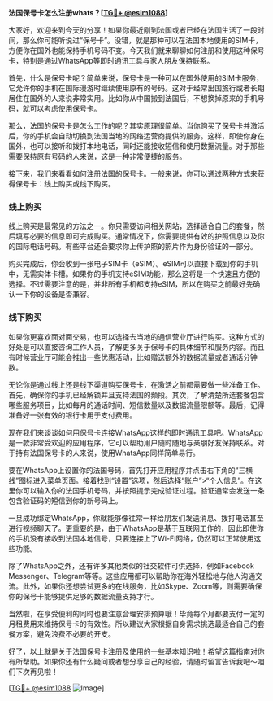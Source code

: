 **法国保号卡怎么注册whats？[[TG💪+ @esim1088](https://t.me/s/esim1088)]**

大家好，欢迎来到今天的分享！如果你最近刚到法国或者已经在法国生活了一段时间，那么你可能听说过“保号卡”。没错，就是那种可以在法国本地使用的SIM卡，方便你在国外也能保持手机号码不变。今天我们就来聊聊如何注册和使用这种保号卡，特别是通过WhatsApp等即时通讯工具与家人朋友保持联系。

首先，什么是保号卡呢？简单来说，保号卡是一种可以在国外使用的SIM卡服务，它允许你的手机在国际漫游时继续使用原有的号码。这对于经常出国旅行或者长期居住在国外的人来说非常实用。比如你从中国搬到法国后，不想换掉原来的手机号码，就可以考虑使用保号卡。

那么，法国的保号卡是怎么工作的呢？其实原理很简单。当你购买了保号卡并激活后，你的手机会自动切换到法国当地的网络运营商提供的服务。这样，即使你身在国外，也可以接听和拨打本地电话，同时还能接收短信和使用数据流量。对于那些需要保持原有号码的人来说，这是一种非常便捷的服务。

接下来，我们来看看如何注册法国的保号卡。一般来说，你可以通过两种方式来获得保号卡：线上购买或线下购买。

### 线上购买

线上购买是最常见的方法之一。你只需要访问相关网站，选择适合自己的套餐，然后填写必要的信息即可完成购买。通常情况下，你需要提供有效的护照信息以及你的国际电话号码。有些平台还会要求你上传护照的照片作为身份验证的一部分。

购买完成后，你会收到一张电子SIM卡（eSIM）。eSIM可以直接下载到你的手机中，无需实体卡槽。如果你的手机支持eSIM功能，那么这将是一个快速且方便的选择。不过需要注意的是，并非所有手机都支持eSIM，所以在购买之前最好先确认一下你的设备是否兼容。

### 线下购买

如果你更喜欢面对面交易，也可以选择去当地的通信营业厅进行购买。这种方式的好处是可以直接咨询工作人员，了解更多关于保号卡的具体细节和服务内容。而且有时候营业厅可能会推出一些优惠活动，比如赠送额外的数据流量或者通话分钟数。

无论你是通过线上还是线下渠道购买保号卡，在激活之前都需要做一些准备工作。首先，确保你的手机已经解锁并且支持法国的频段。其次，了解清楚所选套餐包含哪些服务项目，比如每月的通话时间、短信数量以及数据流量限额等。最后，记得准备好一张有效的银行卡用于支付费用。

现在我们来谈谈如何用保号卡连接WhatsApp这样的即时通讯工具吧。WhatsApp是一款非常受欢迎的应用程序，它可以帮助用户随时随地与亲朋好友保持联系。对于持有法国保号卡的人来说，使用WhatsApp同样简单易行。

要在WhatsApp上设置你的法国号码，首先打开应用程序并点击右下角的“三横线”图标进入菜单页面。接着找到“设置”选项，然后选择“账户”>“个人信息”。在这里你可以输入你的法国手机号码，并按照提示完成验证过程。验证通常会发送一条包含验证码的短信到你的新号码上。

一旦成功绑定WhatsApp，你就能够像往常一样给朋友们发送消息、拨打电话甚至进行视频聊天了。更重要的是，由于WhatsApp是基于互联网工作的，因此即使你的手机没有接收到法国本地信号，只要连接上了Wi-Fi网络，仍然可以正常使用这些功能。

除了WhatsApp之外，还有许多其他类似的社交软件可供选择，例如Facebook Messenger、Telegram等等。这些应用都可以帮助你在海外轻松地与他人沟通交流。此外，如果你还想尝试更多的在线服务，比如Skype、Zoom等，则需要确保你的保号卡能够提供足够的数据流量支持才行。

当然啦，在享受便利的同时也要注意合理安排预算哦！毕竟每个月都要支付一定的月租费用来维持保号卡的有效性。所以建议大家根据自身需求挑选最适合自己的套餐方案，避免浪费不必要的开支。

好了，以上就是关于法国保号卡注册及使用的一些基本知识啦！希望这篇指南对你有所帮助。如果你还有什么疑问或者想分享自己的经验，请随时留言告诉我吧～咱们下次再见啦！

[[TG💪+ @esim1088](https://t.me/s/esim1088) ![Image](https://i.postimg.cc/4NQfJmqS/Snipaste-2025-05-13-00-14-12.png)]